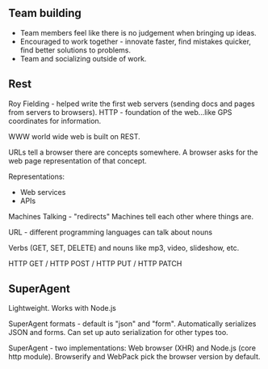 ## Team building
- Team members feel like there is no judgement when bringing up ideas.
- Encouraged to work together - innovate faster, find mistakes quicker, find better solutions to problems.
- Team and socializing outside of work. 

## Rest

Roy Fielding - helped write the first web servers (sending docs and pages from servers to browsers). HTTP - foundation of the web...like GPS coordinates for information.

WWW world wide web is built on REST. 

URLs tell a browser there are concepts somewhere. A browser asks for the web page representation of that concept. 

Representations: 
- Web services 
- APIs

Machines Talking - "redirects" Machines tell each other where things are.

URL - different programming languages can talk about nouns 

Verbs (GET, SET, DELETE) and nouns like mp3, video, slideshow, etc. 

HTTP GET / HTTP POST / HTTP PUT / HTTP PATCH

## SuperAgent
Lightweight. Works with Node.js

SuperAgent formats - default is "json" and "form". Automatically serializes JSON and forms. Can set up auto serialization for other types too. 

SuperAgent - two implementations: Web browser (XHR) and Node.js (core http module). Browserify and WebPack pick the browser version by default. 